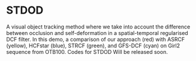 # STDOD
 A visual object tracking method where we take into account the difference between occlusion and self-deformation in a spatial-temporal regularised DCF filter.
 In this demo, a comparison of our approach (red) with ASRCF (yellow), HCFstar (blue), STRCF (green), and GFS-DCF (cyan) on Girl2 sequence  from OTB100. 
Codes for STDOD Will be released soon.
